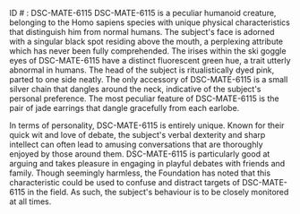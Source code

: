 ID # : DSC-MATE-6115
DSC-MATE-6115 is a peculiar humanoid creature, belonging to the Homo sapiens species with unique physical characteristics that distinguish him from normal humans. The subject's face is adorned with a singular black spot residing above the mouth, a perplexing attribute which has never been fully comprehended. The irises within the ski goggle eyes of DSC-MATE-6115 have a distinct fluorescent green hue, a trait utterly abnormal in humans. The head of the subject is ritualistically dyed pink, parted to one side neatly. The only accessory of DSC-MATE-6115 is a small silver chain that dangles around the neck, indicative of the subject's personal preference. The most peculiar feature of DSC-MATE-6115 is the pair of jade earrings that dangle gracefully from each earlobe. 

In terms of personality, DSC-MATE-6115 is entirely unique. Known for their quick wit and love of debate, the subject's verbal dexterity and sharp intellect can often lead to amusing conversations that are thoroughly enjoyed by those around them. DSC-MATE-6115 is particularly good at arguing and takes pleasure in engaging in playful debates with friends and family. Though seemingly harmless, the Foundation has noted that this characteristic could be used to confuse and distract targets of DSC-MATE-6115 in the field. As such, the subject's behaviour is to be closely monitored at all times.